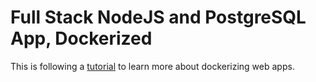 # Full Stack NodeJS and PostgreSQL App, Dockerized

This is following a [tutorial](https://dev.to/alexeagleson/docker-for-javascript-developers-41me) to learn more about dockerizing web apps.


